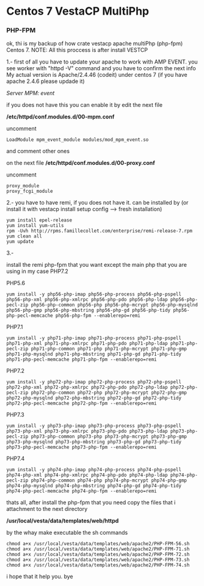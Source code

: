 # Centos 7 VestaCP MultiPhp
### PHP-FPM

ok, thi is my backup of how crate vestacp apache multiPhp (php-fpm) Centos 7. NOTE: All this proccess is after install VESTCP 

1.-
first of all you have to update your apache to work with AMP EVENT.
you see worker with "httpd -V" command and you have to confirm the next info
My actual version is Apache/2.4.46 (codeit) under centos 7 (if you have apache 2.4.6 please updade it)

*Server MPM:     event*

if you does not have this you can enable it by edit the next file

**/etc/httpd/conf.modules.d/00-mpm.conf**

uncomment
```
LoadModule mpm_event_module modules/mod_mpm_event.so
```
and comment other ones

on the next file 
**/etc/httpd/conf.modules.d/00-proxy.conf**

uncomment
```
proxy_module
proxy_fcgi_module
```

2.-
you have to have remi, if you does not have it. can be installed by (or install it with vestacp install setup config --> fresh installation)

```
yum install epel-release
yum install yum-utils
rpm -Uvh http://rpms.famillecollet.com/enterprise/remi-release-7.rpm
yum clean all
yum update
```

3.-

install the remi php-fpm that you want except the main php that you are using in my case PHP7.2

PHP5.6
```
yum install -y php56-php-imap php56-php-process php56-php-pspell php56-php-xml php56-php-xmlrpc php56-php-pdo php56-php-ldap php56-php-pecl-zip php56-php-common php56-php php56-php-mcrypt php56-php-mysqlnd php56-php-gmp php56-php-mbstring php56-php-gd php56-php-tidy php56-php-pecl-memcache php56-php-fpm --enablerepo=remi
```
PHP7.1
```
yum install -y php71-php-imap php71-php-process php71-php-pspell php71-php-xml php71-php-xmlrpc php71-php-pdo php71-php-ldap php71-php-pecl-zip php71-php-common php71-php php71-php-mcrypt php71-php-gmp php71-php-mysqlnd php71-php-mbstring php71-php-gd php71-php-tidy php71-php-pecl-memcache php71-php-fpm --enablerepo=remi
```
PHP7.2
```
yum install -y php72-php-imap php72-php-process php72-php-pspell php72-php-xml php72-php-xmlrpc php72-php-pdo php72-php-ldap php72-php-pecl-zip php72-php-common php72-php php72-php-mcrypt php72-php-gmp php72-php-mysqlnd php72-php-mbstring php72-php-gd php72-php-tidy php72-php-pecl-memcache php72-php-fpm --enablerepo=remi
```

PHP7.3
```
yum install -y php73-php-imap php73-php-process php73-php-pspell php73-php-xml php73-php-xmlrpc php73-php-pdo php73-php-ldap php73-php-pecl-zip php73-php-common php73-php php73-php-mcrypt php73-php-gmp php73-php-mysqlnd php73-php-mbstring php73-php-gd php73-php-tidy php73-php-pecl-memcache php73-php-fpm --enablerepo=remi
```

PHP7.4
```
yum install -y php74-php-imap php74-php-process php74-php-pspell php74-php-xml php74-php-xmlrpc php74-php-pdo php74-php-ldap php74-php-pecl-zip php74-php-common php74-php php74-php-mcrypt php74-php-gmp php74-php-mysqlnd php74-php-mbstring php74-php-gd php74-php-tidy php74-php-pecl-memcache php74-php-fpm --enablerepo=remi
```

thats all, after install the php-fpm that you need copy the files that i attachment to the next directory

**/usr/local/vesta/data/templates/web/httpd**

by the whay make executable the sh commands

```
chmod a+x /usr/local/vesta/data/templates/web/apache2/PHP-FPM-56.sh
chmod a+x /usr/local/vesta/data/templates/web/apache2/PHP-FPM-71.sh
chmod a+x /usr/local/vesta/data/templates/web/apache2/PHP-FPM-72.sh
chmod a+x /usr/local/vesta/data/templates/web/apache2/PHP-FPM-73.sh
chmod a+x /usr/local/vesta/data/templates/web/apache2/PHP-FPM-74.sh
```

i hope that it help you. bye

